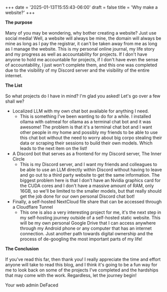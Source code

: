 +++
date = '2025-01-13T15:55:43-06:00'
draft = false
title = 'Why make a website?'
+++

**The purpose**
<br/><br/>
Many of you may be wondering, why bother creating a website? Just use social media! Well, a website will always be mine, the domain will always be mine as long as I pay the registrar, it can't be taken away from me as long as I manage the website. This is my personal online journal, my life story and my progress as well as accountability for projects. If I don't have anyone to hold me accountable for projects, if I don't have even the sense of accountability, I just won't complete them, and this one was completed due to the visibility of my Discord server and the visibility of the entire internet.

**The List**
<br/><br/>
So what projects do I have in mind? I'm glad you asked! Let's go over a few shall we?
- Localized LLM with my own chat bot available for anything I need.
	- This is something I've been wanting to do for a while. I installed ollama with oatmeal for ollama as a terminal chat bot and it was awesome! The problem is that it's a terminal chat bot and I want other people in my home and possibly my friends to be able to use this chat bot without the need to worry about big corpo stealing their data or scraping their sessions to build their own models. Which leads to the next item on the list!
- A Discord bot that serves as a frontend for my Discord server, The Inner Circle
	- This is my Discord server, and I want my friends and colleagues to be able to use an LLM directly within Discord without having to leave and go out to a third party website to get the same information. The biggest problem here is that I don't have an Nvidia graphics card for the CUDA cores and I don't have a massive amount of RAM, only 16GB, so we'll be limited to the smaller models, but that really should get the job done for our own personal Discord chat bot!
- Finally, a self-hosted NextCloud file share that can be accessed through a Cloudflare Tunnel
	- This one is also a very interesting project for me, it's the next step in my self-hosting journey outside of a self-hosted static website. This will be my own personal Google Drive that I can access anywhere through my Android phone or any computer that has an internet connection. Just another path towards digital ownership and the process of de-googling the most important parts of my life!

**The Conclusion**
<br/><br/>
If you've read this far, then thank you! I really appreciate the time and effort anyone will take to read this blog, and I think it's going to be a fun way for me to look back on some of the projects I've completed and the hardships that may come with the work. Regardless, let the journey begin! 

Your web admin DeFaced